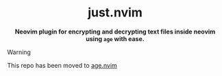 <div align="center">

# just.nvim

</div>

<div align="center">

**Neovim plugin for encrypting and decrypting text files inside neovim using `age` with ease.**

</div>

> [!WARNING]
> This repo has been moved to [age.nvim](https://github.com/abhi-xyz/age.nvim)  
